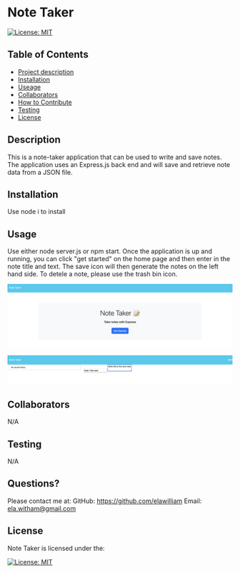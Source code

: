 # Note Taker
  [![License: MIT](https://img.shields.io/badge/License-MIT-yellow.svg)](https://opensource.org/licenses/MIT)
  ## Table of Contents
  - [Project description](#description)
  - [Installation](#installation)
  - [Useage](#usage)
  - [Collaborators](#collaborators)
  - [How to Contribute](#contributing)
  - [Testing](#tests)
  - [License](#license)
  ## Description 
This is a note-taker application that can be used to write and save notes. The application uses an Express.js back end and will save and retrieve note data from a JSON file.

  ## Installation
  Use node i to install
  
  ## Usage 
Use either node server.js or npm start. Once the application is up and running, you can click "get started" on the home page and then enter in the note title and text. The save icon will then generate the notes on the left hand side. To detele a note, please use the trash bin icon.

![Alt text](assets/images/notelandingpage.png)

![Alt text](assets/images/notewritingpage.png)


  ## Collaborators 
  N/A 

  ## Testing 
  N/A 

  ## Questions?
  Please contact me at:
  GitHub: https://github.com/elawilliam
  Email: ela.witham@gmail.com
  
  ## License 
  Note Taker is licensed under the: 
  
  [![License: MIT](https://img.shields.io/badge/License-MIT-yellow.svg)](https://opensource.org/licenses/MIT)